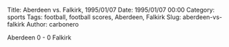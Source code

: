 Title: Aberdeen vs. Falkirk, 1995/01/07
Date: 1995/01/07 00:00
Category: sports
Tags: football, football scores, Aberdeen, Falkirk
Slug: aberdeen-vs-falkirk
Author: carbonero


Aberdeen 0 - 0 Falkirk
